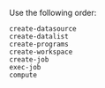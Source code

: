Use the following order:

    create-datasource
    create-datalist
    create-programs
    create-workspace
    create-job
    exec-job
    compute
